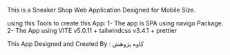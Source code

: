 This is a Sneaker Shop Web Application Designed for Mobile Size.

using this Tools to create this App:
1- The app is SPA using navigo Package.
2- The App using  VITE v5.0.11 + tailwindcss v3.4.1 + prettier

This App Designed and Created By : کاوه پژوهش 
